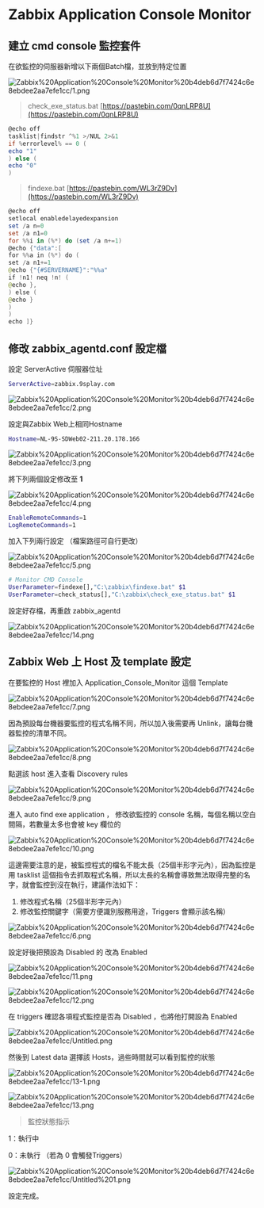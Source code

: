 # Zabbix Application Console Monitor

## 建立 cmd console 監控套件

在欲監控的伺服器新增以下兩個Batch檔，並放到特定位置

![Zabbix%20Application%20Console%20Monitor%20b4deb6d7f7424c6e8ebdee2aa7efe1cc/1.png](Zabbix%20Application%20Console%20Monitor%20b4deb6d7f7424c6e8ebdee2aa7efe1cc/1.png)

> check_exe_status.bat   [https://pastebin.com/0qnLRP8U](https://pastebin.com/0qnLRP8U)

```powershell
@echo off
tasklist|findstr ^%1 >/NUL 2>&1
if %errorlevel% == 0 (
echo "1"
) else (
echo "0"
)
```

> findexe.bat   [https://pastebin.com/WL3rZ9Dv](https://pastebin.com/WL3rZ9Dv)

```powershell
@echo off
setlocal enabledelayedexpansion
set /a n=0
set /a n1=0
for %%i in (%*) do (set /a n+=1)
@echo {"data":[
for %%a in (%*) do (
set /a n1+=1
@echo {"{#SERVERNAME}":"%%a"
if !n1! neq !n! (
@echo },
) else (
@echo }
)
)
echo ]}
```

## 修改 zabbix_agentd.conf 設定檔

設定 ServerActive 伺服器位址

```bash
ServerActive=zabbix.9splay.com
```

![Zabbix%20Application%20Console%20Monitor%20b4deb6d7f7424c6e8ebdee2aa7efe1cc/2.png](Zabbix%20Application%20Console%20Monitor%20b4deb6d7f7424c6e8ebdee2aa7efe1cc/2.png)

設定與Zabbix Web上相同Hostname

```bash
Hostname=NL-9S-SDWeb02-211.20.178.166
```

![Zabbix%20Application%20Console%20Monitor%20b4deb6d7f7424c6e8ebdee2aa7efe1cc/3.png](Zabbix%20Application%20Console%20Monitor%20b4deb6d7f7424c6e8ebdee2aa7efe1cc/3.png)

將下列兩個設定修改至 **1** 

![Zabbix%20Application%20Console%20Monitor%20b4deb6d7f7424c6e8ebdee2aa7efe1cc/4.png](Zabbix%20Application%20Console%20Monitor%20b4deb6d7f7424c6e8ebdee2aa7efe1cc/4.png)

```bash
EnableRemoteCommands=1
LogRemoteCommands=1
```

加入下列兩行設定 （檔案路徑可自行更改）

![Zabbix%20Application%20Console%20Monitor%20b4deb6d7f7424c6e8ebdee2aa7efe1cc/5.png](Zabbix%20Application%20Console%20Monitor%20b4deb6d7f7424c6e8ebdee2aa7efe1cc/5.png)

```bash
# Monitor CMD Console
UserParameter=findexe[],"C:\zabbix\findexe.bat" $1
UserParameter=check_status[],"C:\zabbix\check_exe_status.bat" $1
```

設定好存檔，再重啟 zabbix_agentd

![Zabbix%20Application%20Console%20Monitor%20b4deb6d7f7424c6e8ebdee2aa7efe1cc/14.png](Zabbix%20Application%20Console%20Monitor%20b4deb6d7f7424c6e8ebdee2aa7efe1cc/14.png)

## Zabbix Web 上 Host 及 template 設定

在要監控的 Host 裡加入 Application_Console_Monitor 這個 Template

![Zabbix%20Application%20Console%20Monitor%20b4deb6d7f7424c6e8ebdee2aa7efe1cc/7.png](Zabbix%20Application%20Console%20Monitor%20b4deb6d7f7424c6e8ebdee2aa7efe1cc/7.png)

因為預設每台機器要監控的程式名稱不同，所以加入後需要再 Unlink，讓每台機器監控的清單不同。

![Zabbix%20Application%20Console%20Monitor%20b4deb6d7f7424c6e8ebdee2aa7efe1cc/8.png](Zabbix%20Application%20Console%20Monitor%20b4deb6d7f7424c6e8ebdee2aa7efe1cc/8.png)

點選該 host 進入查看 Discovery rules 

![Zabbix%20Application%20Console%20Monitor%20b4deb6d7f7424c6e8ebdee2aa7efe1cc/9.png](Zabbix%20Application%20Console%20Monitor%20b4deb6d7f7424c6e8ebdee2aa7efe1cc/9.png)

進入 auto find exe application ， 修改欲監控的 console 名稱，每個名稱以空白間隔，若數量太多也會被 key 欄位的

![Zabbix%20Application%20Console%20Monitor%20b4deb6d7f7424c6e8ebdee2aa7efe1cc/10.png](Zabbix%20Application%20Console%20Monitor%20b4deb6d7f7424c6e8ebdee2aa7efe1cc/10.png)

這邊需要注意的是，被監控程式的檔名不能太長（25個半形字元內），因為監控是用 tasklist 這個指令去抓取程式名稱，所以太長的名稱會導致無法取得完整的名字，就會監控到沒在執行，建議作法如下：

1. 修改程式名稱（25個半形字元內）
2. 修改監控關鍵字（需要方便識別服務用途，Triggers 會顯示該名稱）

![Zabbix%20Application%20Console%20Monitor%20b4deb6d7f7424c6e8ebdee2aa7efe1cc/6.png](Zabbix%20Application%20Console%20Monitor%20b4deb6d7f7424c6e8ebdee2aa7efe1cc/6.png)

設定好後把預設為 Disabled 的 改為 Enabled

![Zabbix%20Application%20Console%20Monitor%20b4deb6d7f7424c6e8ebdee2aa7efe1cc/11.png](Zabbix%20Application%20Console%20Monitor%20b4deb6d7f7424c6e8ebdee2aa7efe1cc/11.png)

![Zabbix%20Application%20Console%20Monitor%20b4deb6d7f7424c6e8ebdee2aa7efe1cc/12.png](Zabbix%20Application%20Console%20Monitor%20b4deb6d7f7424c6e8ebdee2aa7efe1cc/12.png)

在 triggers 確認各項程式監控是否為 Disabled ，也將他打開設為 Enabled

![Zabbix%20Application%20Console%20Monitor%20b4deb6d7f7424c6e8ebdee2aa7efe1cc/Untitled.png](Zabbix%20Application%20Console%20Monitor%20b4deb6d7f7424c6e8ebdee2aa7efe1cc/Untitled.png)

然後到 Latest data 選擇該 Hosts，過些時間就可以看到監控的狀態

![Zabbix%20Application%20Console%20Monitor%20b4deb6d7f7424c6e8ebdee2aa7efe1cc/13-1.png](Zabbix%20Application%20Console%20Monitor%20b4deb6d7f7424c6e8ebdee2aa7efe1cc/13-1.png)

![Zabbix%20Application%20Console%20Monitor%20b4deb6d7f7424c6e8ebdee2aa7efe1cc/13.png](Zabbix%20Application%20Console%20Monitor%20b4deb6d7f7424c6e8ebdee2aa7efe1cc/13.png)

> 監控狀態指示

1：執行中

0：未執行 （若為 0 會觸發Triggers）

![Zabbix%20Application%20Console%20Monitor%20b4deb6d7f7424c6e8ebdee2aa7efe1cc/Untitled%201.png](Zabbix%20Application%20Console%20Monitor%20b4deb6d7f7424c6e8ebdee2aa7efe1cc/Untitled%201.png)

設定完成。